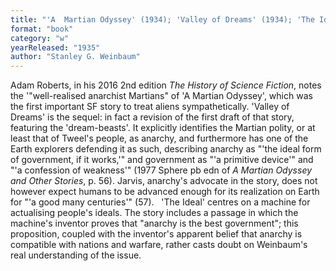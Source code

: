 ```yaml
---
title: "'A  Martian Odyssey' (1934); 'Valley of Dreams' (1934); 'The Ideal' (1935)"
format: "book"
category: "w"
yearReleased: "1935"
author: "Stanley G. Weinbaum"
---
```

Adam Roberts, in his 2016 2nd edition _The History of  Science Fiction_, notes the '"well-realised anarchist Martians" of 'A Martian  Odyssey', which was the first important SF story to treat aliens  sympathetically. 'Valley of Dreams' is the sequel: in fact a revision of the first draft of that story, featuring the 'dream-beasts'. It explicitly identifies the Martian polity, or at least that of Tweel's people, as anarchy, and furthermore has one of the Earth explorers defending it as such, describing anarchy as "'the ideal form of government, if it works,'" and government as "'a primitive device'" and "'a confession of weakness'" (1977 Sphere pb edn of _A Martian Odyssey and Other Stories_, p. 56). Jarvis, anarchy's advocate in the story, does not however expect humans to be advanced enough for its realization on Earth for "'a good many centuries'" (57). 
 
'The Ideal' centres on a machine for actualising people's ideals. The story includes a passage in which the machine's inventor proves that "anarchy is the best government"; this proposition, coupled with the inventor's apparent belief that anarchy is compatible with nations and warfare, rather casts doubt on Weinbaum's real understanding of the issue.
 
